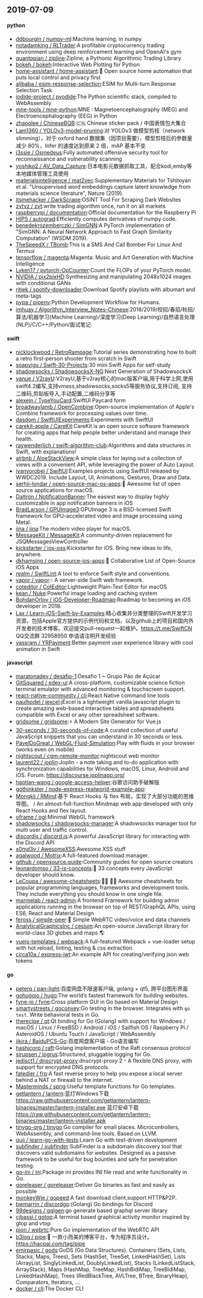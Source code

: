 ## 2019-07-09

#### python
* [ddbourgin / numpy-ml](https://github.com/ddbourgin/numpy-ml):Machine learning, in numpy
* [notadamking / RLTrader](https://github.com/notadamking/RLTrader):A profitable cryptocurrency trading environment using deep reinforcement learning and OpenAI's gym
* [quantopian / zipline](https://github.com/quantopian/zipline):Zipline, a Pythonic Algorithmic Trading Library
* [bokeh / bokeh](https://github.com/bokeh/bokeh):Interactive Web Plotting for Python
* [home-assistant / home-assistant](https://github.com/home-assistant/home-assistant):🏡
Open source home automation that puts local control and privacy first
* [alibaba / esim-response-selection](https://github.com/alibaba/esim-response-selection):ESIM for Multi-turn Response Selection Task
* [iodide-project / pyodide](https://github.com/iodide-project/pyodide):The Python scientific stack, compiled to WebAssembly
* [mne-tools / mne-python](https://github.com/mne-tools/mne-python):MNE : Magnetoencephalography (MEG) and Electroencephalography (EEG) in Python
* [zhaoolee / ChineseBQB](https://github.com/zhaoolee/ChineseBQB):🇨🇳
Chinese sticker pack / 中国表情包大集合
* [Lam1360 / YOLOv3-model-pruning](https://github.com/Lam1360/YOLOv3-model-pruning):对 YOLOv3 做模型剪枝（network slimming），对于 oxford hand 数据集（因项目需要），模型剪枝后的参数量减少 80%，Infer 的速度达到原来 2 倍，mAP 基本不变
* [j3ssie / Osmedeus](https://github.com/j3ssie/Osmedeus):Fully automated offensive security tool for reconnaissance and vulnerability scanning
* [yoshiko2 / AV_Data_Capture](https://github.com/yoshiko2/AV_Data_Capture):日本电影元数据抓取工具，配合kodi,emby等本地媒体管理工具使用
* [materialsintelligence / mat2vec](https://github.com/materialsintelligence/mat2vec):Supplementary Materials for Tshitoyan et al. "Unsupervised word embeddings capture latent knowledge from materials science literature", Nature (2019).
* [itsmehacker / DarkScrape](https://github.com/itsmehacker/DarkScrape):OSINT Tool For Scraping Dark Websites
* [zvtvz / zvt](https://github.com/zvtvz/zvt):write trading algorithm once, run it on all markets
* [raspberrypi / documentation](https://github.com/raspberrypi/documentation):Official documentation for the Raspberry Pi
* [HIPS / autograd](https://github.com/HIPS/autograd):Efficiently computes derivatives of numpy code.
* [benedekrozemberczki / SimGNN](https://github.com/benedekrozemberczki/SimGNN):A PyTorch implementation of "SimGNN: A Neural Network Approach to Fast Graph Similarity Computation" (WSDM 2019).
* [TheSpeedX / TBomb](https://github.com/TheSpeedX/TBomb):This is a SMS And Call Bomber For Linux And Termux
* [tensorflow / magenta](https://github.com/tensorflow/magenta):Magenta: Music and Art Generation with Machine Intelligence
* [Lyken17 / pytorch-OpCounter](https://github.com/Lyken17/pytorch-OpCounter):Count the FLOPs of your PyTorch model.
* [NVIDIA / pix2pixHD](https://github.com/NVIDIA/pix2pixHD):Synthesizing and manipulating 2048x1024 images with conditional GANs
* [ritiek / spotify-downloader](https://github.com/ritiek/spotify-downloader):Download Spotify playlists with albumart and meta-tags
* [pypa / pipenv](https://github.com/pypa/pipenv):Python Development Workflow for Humans.
* [imhuay / Algorithm_Interview_Notes-Chinese](https://github.com/imhuay/Algorithm_Interview_Notes-Chinese):2018/2019/校招/春招/秋招/算法/机器学习(Machine Learning)/深度学习(Deep Learning)/自然语言处理(NLP)/C/C++/Python/面试笔记

#### swift
* [nicklockwood / RetroRampage](https://github.com/nicklockwood/RetroRampage):Tutorial series demonstrating how to built a retro first-person shooter from scratch in Swift
* [soapyigu / Swift-30-Projects](https://github.com/soapyigu/Swift-30-Projects):30 mini Swift Apps for self-study
* [shadowsocks / ShadowsocksX-NG](https://github.com/shadowsocks/ShadowsocksX-NG):Next Generation of ShadowsocksX
* [yanue / V2rayU](https://github.com/yanue/V2rayU):V2rayU,基于v2ray核心的mac版客户端,用于科学上网,使用swift4.2编写,支持vmess,shadowsocks,socks5等服务协议,支持订阅, 支持二维码,剪贴板导入,手动配置,二维码分享等
* [alexejn / TypeYouCard](https://github.com/alexejn/TypeYouCard):SwiftUI Paycard form
* [broadwaylamb / OpenCombine](https://github.com/broadwaylamb/OpenCombine):Open-source implementation of Apple's Combine framework for processing values over time.
* [dasdom / SwiftUIExperiments](https://github.com/dasdom/SwiftUIExperiments):Experiments with SwiftUI
* [carekit-apple / CareKit](https://github.com/carekit-apple/CareKit):CareKit is an open source software framework for creating apps that help people better understand and manage their health.
* [raywenderlich / swift-algorithm-club](https://github.com/raywenderlich/swift-algorithm-club):Algorithms and data structures in Swift, with explanations!
* [airbnb / AloeStackView](https://github.com/airbnb/AloeStackView):A simple class for laying out a collection of views with a convenient API, while leveraging the power of Auto Layout.
* [ivanvorobei / SwiftUI](https://github.com/ivanvorobei/SwiftUI):Examples projects using SwiftUI released by WWDC2019. Include Layout, UI, Animations, Gestures, Draw and Data.
* [serhii-londar / open-source-mac-os-apps](https://github.com/serhii-londar/open-source-mac-os-apps):🚀
Awesome list of open source applications for macOS.
* [Daltron / NotificationBanner](https://github.com/Daltron/NotificationBanner):The easiest way to display highly customizable in app notification banners in iOS
* [BradLarson / GPUImage3](https://github.com/BradLarson/GPUImage3):GPUImage 3 is a BSD-licensed Swift framework for GPU-accelerated video and image processing using Metal.
* [iina / iina](https://github.com/iina/iina):The modern video player for macOS.
* [MessageKit / MessageKit](https://github.com/MessageKit/MessageKit):A community-driven replacement for JSQMessagesViewController
* [kickstarter / ios-oss](https://github.com/kickstarter/ios-oss):Kickstarter for iOS. Bring new ideas to life, anywhere.
* [dkhamsing / open-source-ios-apps](https://github.com/dkhamsing/open-source-ios-apps):📱
Collaborative List of Open-Source iOS Apps
* [realm / SwiftLint](https://github.com/realm/SwiftLint):A tool to enforce Swift style and conventions.
* [vapor / vapor](https://github.com/vapor/vapor):💧
A server-side Swift web framework.
* [coteditor / CotEditor](https://github.com/coteditor/CotEditor):Lightweight Plain-Text Editor for macOS
* [kean / Nuke](https://github.com/kean/Nuke):Powerful image loading and caching system
* [BohdanOrlov / iOS-Developer-Roadmap](https://github.com/BohdanOrlov/iOS-Developer-Roadmap):Roadmap to becoming an iOS developer in 2018.
* [Lax / Learn-iOS-Swift-by-Examples](https://github.com/Lax/Learn-iOS-Swift-by-Examples):精心收集并分类整理的Swift开发学习资源，包括Apple官方提供的示例代码和文档，以及github上的项目和国内外开发者的技术博客。欢迎提交pull-request一起维护。https://t.me/SwiftCN QQ交流群 32958950 申请请注明开发经验
* [yassram / YRPayment](https://github.com/yassram/YRPayment):Better payment user experience library with cool animation in Swift

#### javascript
* [maratonadev / desafio-1](https://github.com/maratonadev/desafio-1):Desafio 1 ~ Grupo Pão de Açúcar
* [GitSquared / edex-ui](https://github.com/GitSquared/edex-ui):A cross-platform, customizable science fiction terminal emulator with advanced monitoring & touchscreen support.
* [react-native-community / cli](https://github.com/react-native-community/cli):React Native command line tools
* [paulhodel / jexcel](https://github.com/paulhodel/jexcel):jExcel is a lightweight vanilla javascript plugin to create amazing web-based interactive tables and spreadsheets compatible with Excel or any other spreadsheet software.
* [gridsome / gridsome](https://github.com/gridsome/gridsome):⚡️
A Modern Site Generator for Vue.js
* [30-seconds / 30-seconds-of-code](https://github.com/30-seconds/30-seconds-of-code):A curated collection of useful JavaScript snippets that you can understand in 30 seconds or less.
* [PavelDoGreat / WebGL-Fluid-Simulation](https://github.com/PavelDoGreat/WebGL-Fluid-Simulation):Play with fluids in your browser (works even on mobile)
* [nightscout / cgm-remote-monitor](https://github.com/nightscout/cgm-remote-monitor):nightscout web monitor
* [laurent22 / joplin](https://github.com/laurent22/joplin):Joplin - a note taking and to-do application with synchronization capabilities for Windows, macOS, Linux, Android and iOS. Forum: https://discourse.joplinapp.org/
* [haotian-wang / google-access-helper](https://github.com/haotian-wang/google-access-helper):谷歌访问助手破解版
* [gothinkster / node-express-realworld-example-app](https://github.com/gothinkster/node-express-realworld-example-app):
* [Mongkii / RMind](https://github.com/Mongkii/RMind):基于 React Hooks 与 flex 布局，实现了大部分功能的思维导图。 / An almost-full-function Mindmap web app developed with only React Hooks and flex layout.
* [oframe / ogl](https://github.com/oframe/ogl):Minimal WebGL framework
* [shadowsocks / shadowsocks-manager](https://github.com/shadowsocks/shadowsocks-manager):A shadowsocks manager tool for multi user and traffic control.
* [discordjs / discord.js](https://github.com/discordjs/discord.js):A powerful JavaScript library for interacting with the Discord API
* [s0md3v / AwesomeXSS](https://github.com/s0md3v/AwesomeXSS):Awesome XSS stuff
* [agalwood / Motrix](https://github.com/agalwood/Motrix):A full-featured download manager.
* [github / opensource.guide](https://github.com/github/opensource.guide):Community guides for open source creators
* [leonardomso / 33-js-concepts](https://github.com/leonardomso/33-js-concepts):📜
33 concepts every JavaScript developer should know.
* [LeCoupa / awesome-cheatsheets](https://github.com/LeCoupa/awesome-cheatsheets):👩‍💻
👨‍💻
Awesome cheatsheets for popular programming languages, frameworks and development tools. They include everything you should know in one single file.
* [marmelab / react-admin](https://github.com/marmelab/react-admin):A frontend Framework for building admin applications running in the browser on top of REST/GraphQL APIs, using ES6, React and Material Design
* [feross / simple-peer](https://github.com/feross/simple-peer):📡
Simple WebRTC video/voice and data channels
* [AnalyticalGraphicsInc / cesium](https://github.com/AnalyticalGraphicsInc/cesium):An open-source JavaScript library for world-class 3D globes and maps
🌎
* [vuejs-templates / webpack](https://github.com/vuejs-templates/webpack):A full-featured Webpack + vue-loader setup with hot reload, linting, testing & css extraction.
* [circa10a / express-jwt](https://github.com/circa10a/express-jwt):An example API for creating/verifying json web tokens

#### go
* [peterq / pan-light](https://github.com/peterq/pan-light):百度网盘不限速客户端, golang + qt5, 跨平台图形界面
* [gohugoio / hugo](https://github.com/gohugoio/hugo):The world’s fastest framework for building websites.
* [fyne-io / fyne](https://github.com/fyne-io/fyne):Cross platform GUI in Go based on Material Design
* [smartystreets / goconvey](https://github.com/smartystreets/goconvey):Go testing in the browser. Integrates with `go test`. Write behavioral tests in Go.
* [therecipe / qt](https://github.com/therecipe/qt):Qt binding for Go (Golang) with support for Windows / macOS / Linux / FreeBSD / Android / iOS / Sailfish OS / Raspberry Pi / AsteroidOS / Ubuntu Touch / JavaScript / WebAssembly
* [iikira / BaiduPCS-Go](https://github.com/iikira/BaiduPCS-Go):百度网盘客户端 - Go语言编写
* [hashicorp / raft](https://github.com/hashicorp/raft):Golang implementation of the Raft consensus protocol
* [sirupsen / logrus](https://github.com/sirupsen/logrus):Structured, pluggable logging for Go.
* [jedisct1 / dnscrypt-proxy](https://github.com/jedisct1/dnscrypt-proxy):dnscrypt-proxy 2 - A flexible DNS proxy, with support for encrypted DNS protocols.
* [fatedier / frp](https://github.com/fatedier/frp):A fast reverse proxy to help you expose a local server behind a NAT or firewall to the internet.
* [Masterminds / sprig](https://github.com/Masterminds/sprig):Useful template functions for Go templates.
* [getlantern / lantern](https://github.com/getlantern/lantern):蓝灯Windows下载 https://raw.githubusercontent.com/getlantern/lantern-binaries/master/lantern-installer.exe 蓝灯安卓下载 https://raw.githubusercontent.com/getlantern/lantern-binaries/master/lantern-installer.apk
* [tinygo-org / tinygo](https://github.com/tinygo-org/tinygo):Go compiler for small places. Microcontrollers, WebAssembly, and command-line tools. Based on LLVM.
* [quii / learn-go-with-tests](https://github.com/quii/learn-go-with-tests):Learn Go with test-driven development
* [subfinder / subfinder](https://github.com/subfinder/subfinder):SubFinder is a subdomain discovery tool that discovers valid subdomains for websites. Designed as a passive framework to be useful for bug bounties and safe for penetration testing.
* [go-ini / ini](https://github.com/go-ini/ini):Package ini provides INI file read and write functionality in Go.
* [goreleaser / goreleaser](https://github.com/goreleaser/goreleaser):Deliver Go binaries as fast and easily as possible
* [monkeyWie / gopeed](https://github.com/monkeyWie/gopeed):A fast download client,support HTTP&P2P.
* [bwmarrin / discordgo](https://github.com/bwmarrin/discordgo):(Golang) Go bindings for Discord
* [99designs / gqlgen](https://github.com/99designs/gqlgen):go generate based graphql server library
* [cjbassi / gotop](https://github.com/cjbassi/gotop):A terminal based graphical activity monitor inspired by gtop and vtop
* [pion / webrtc](https://github.com/pion/webrtc):Pure Go implementation of the WebRTC API
* [b3log / pipe](https://github.com/b3log/pipe):🎷
一款小而美的博客平台，专为程序员设计。https://hacpai.com/tag/pipe
* [emirpasic / gods](https://github.com/emirpasic/gods):GoDS (Go Data Structures). Containers (Sets, Lists, Stacks, Maps, Trees), Sets (HashSet, TreeSet, LinkedHashSet), Lists (ArrayList, SinglyLinkedList, DoublyLinkedList), Stacks (LinkedListStack, ArrayStack), Maps (HashMap, TreeMap, HashBidiMap, TreeBidiMap, LinkedHashMap), Trees (RedBlackTree, AVLTree, BTree, BinaryHeap), Comparators, Iterators, …
* [docker / cli](https://github.com/docker/cli):The Docker CLI
